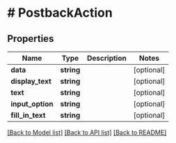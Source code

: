 # # PostbackAction

## Properties

Name | Type | Description | Notes
------------ | ------------- | ------------- | -------------
**data** | **string** |  | [optional]
**display_text** | **string** |  | [optional]
**text** | **string** |  | [optional]
**input_option** | **string** |  | [optional]
**fill_in_text** | **string** |  | [optional]

[[Back to Model list]](../../README.md#models) [[Back to API list]](../../README.md#endpoints) [[Back to README]](../../README.md)
